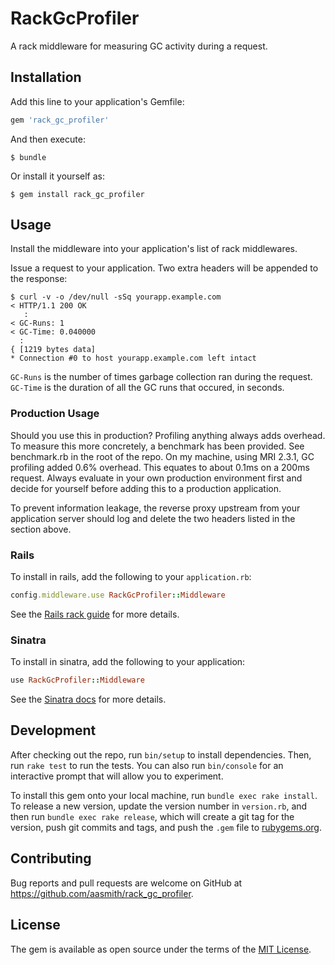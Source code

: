 # RackGcProfiler

A rack middleware for measuring GC activity during a request.

## Installation

Add this line to your application's Gemfile:

```ruby
gem 'rack_gc_profiler'
```

And then execute:

    $ bundle

Or install it yourself as:

    $ gem install rack_gc_profiler

## Usage

Install the middleware into your application's list of rack middlewares.

Issue a request to your application. Two extra headers will be appended to
the response:

```console
$ curl -v -o /dev/null -sSq yourapp.example.com
< HTTP/1.1 200 OK
   :
< GC-Runs: 1
< GC-Time: 0.040000
  :
{ [1219 bytes data]
* Connection #0 to host yourapp.example.com left intact
```

`GC-Runs` is the number of times garbage collection ran during the request.
`GC-Time` is the duration of all the GC runs that occured, in seconds.

### Production Usage

Should you use this in production? Profiling anything always adds overhead. To
measure this more concretely, a benchmark has been provided. See benchmark.rb in
the root of the repo. On my machine, using MRI 2.3.1, GC profiling added 0.6%
overhead. This equates to about 0.1ms on a 200ms request. Always evaluate in
your own production environment first and decide for yourself before adding this
to a production application.

To prevent information leakage, the reverse proxy upstream from your
application server should log and delete the two headers listed in the section
above.

### Rails

To install in rails, add the following to your `application.rb`:

```ruby
config.middleware.use RackGcProfiler::Middleware
```

See the [Rails rack guide](http://guides.rubyonrails.org/rails_on_rack.html#configuring-middleware-stack)
for more details.

### Sinatra

To install in sinatra, add the following to your application:

```ruby
use RackGcProfiler::Middleware
```

See the [Sinatra docs](http://www.sinatrarb.com/intro#Rack%20Middleware) for more details.


## Development

After checking out the repo, run `bin/setup` to install dependencies. Then, run `rake test` to run the tests. You can also run `bin/console` for an interactive prompt that will allow you to experiment.

To install this gem onto your local machine, run `bundle exec rake install`. To release a new version, update the version number in `version.rb`, and then run `bundle exec rake release`, which will create a git tag for the version, push git commits and tags, and push the `.gem` file to [rubygems.org](https://rubygems.org).

## Contributing

Bug reports and pull requests are welcome on GitHub at https://github.com/aasmith/rack_gc_profiler.


## License

The gem is available as open source under the terms of the [MIT License](http://opensource.org/licenses/MIT).
